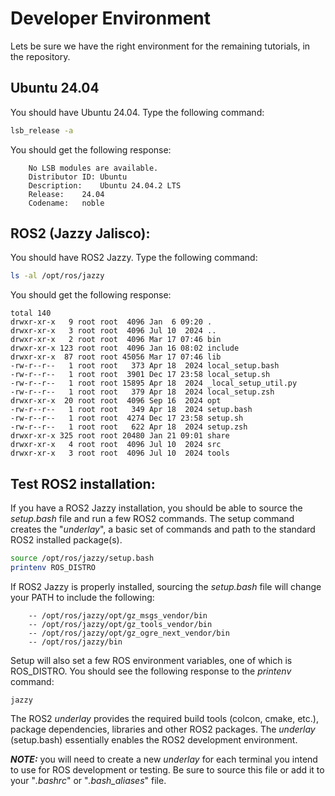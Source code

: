 # Developer Environment

Lets be sure we have the right environment for the remaining tutorials, in the repository.

## Ubuntu 24.04
You should have Ubuntu 24.04. Type the following command:
```bash
lsb_release -a
```
You should get the following response:
```
    No LSB modules are available.
    Distributor ID:	Ubuntu
    Description:	Ubuntu 24.04.2 LTS
    Release:	24.04
    Codename:	noble
```
## ROS2 (Jazzy Jalisco):
You should have ROS2 Jazzy. Type the following command:

```bash
ls -al /opt/ros/jazzy
```
You should get the following response:
```
total 140
drwxr-xr-x   9 root root  4096 Jan  6 09:20 .
drwxr-xr-x   3 root root  4096 Jul 10  2024 ..
drwxr-xr-x   2 root root  4096 Mar 17 07:46 bin
drwxr-xr-x 123 root root  4096 Jan 16 08:02 include
drwxr-xr-x  87 root root 45056 Mar 17 07:46 lib
-rw-r--r--   1 root root   373 Apr 18  2024 local_setup.bash
-rw-r--r--   1 root root  3901 Dec 17 23:58 local_setup.sh
-rw-r--r--   1 root root 15895 Apr 18  2024 _local_setup_util.py
-rw-r--r--   1 root root   379 Apr 18  2024 local_setup.zsh
drwxr-xr-x  20 root root  4096 Sep 16  2024 opt
-rw-r--r--   1 root root   349 Apr 18  2024 setup.bash
-rw-r--r--   1 root root  4274 Dec 17 23:58 setup.sh
-rw-r--r--   1 root root   622 Apr 18  2024 setup.zsh
drwxr-xr-x 325 root root 20480 Jan 21 09:01 share
drwxr-xr-x   4 root root  4096 Jul 10  2024 src
drwxr-xr-x   3 root root  4096 Jul 10  2024 tools
```
## Test ROS2 installation:
If you have a ROS2 Jazzy installation, you should be able to source the _setup.bash_ file and run a few ROS2 commands. The setup command creates the "_underlay_", a basic set of commands and path to the standard ROS2 installed package(s).
```bash
source /opt/ros/jazzy/setup.bash
printenv ROS_DISTRO
```
If ROS2 Jazzy is properly installed, sourcing the _setup.bash_ file will change your PATH to include the following:
```
    -- /opt/ros/jazzy/opt/gz_msgs_vendor/bin
    -- /opt/ros/jazzy/opt/gz_tools_vendor/bin
    -- /opt/ros/jazzy/opt/gz_ogre_next_vendor/bin
    -- /opt/ros/jazzy/bin
```
Setup will also set a few ROS environment variables, one of which is ROS_DISTRO. You should see the following response to the _printenv_ command:
```
jazzy
```
The ROS2 _underlay_ provides the required build tools (colcon, cmake, etc.), package dependencies, libraries and other ROS2 packages. The _underlay_ (setup.bash) essentially enables the ROS2 development environment.

_**NOTE:**_ you will need to create a new _underlay_ for each terminal you intend to use for ROS development or testing. Be sure to source this file or add it to your "_.bashrc_" or "_.bash_aliases_" file.
